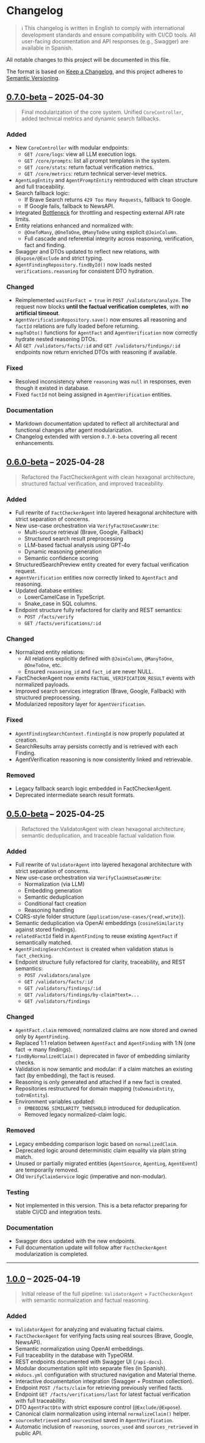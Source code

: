 # Changelog

> ℹ This changelog is written in English to comply with international development standards and ensure compatibility with CI/CD tools.
> All user-facing documentation and API responses (e.g., Swagger) are available in Spanish.

All notable changes to this project will be documented in this file.

The format is based on [Keep a Changelog](https://keepachangelog.com/en/1.1.0/),
and this project adheres to [Semantic Versioning](https://semver.org/).

## [0.7.0-beta] – 2025‑04‑30

> Final modularization of the core system. Unified `CoreController`, added technical metrics and dynamic search fallbacks.

### Added

- New `CoreController` with modular endpoints:
    - `GET /core/logs`: view all LLM execution logs.
    - `GET /core/prompts`: list all prompt templates in the system.
    - `GET /core/stats`: return factual verification metrics.
    - `GET /core/metrics`: return technical server-level metrics.
- `AgentLogEntity` and `AgentPromptEntity` reintroduced with clean structure and full traceability.
- Search fallback logic:
    - If Brave Search returns `429 Too Many Requests`, fallback to Google.
    - If Google fails, fallback to NewsAPI.
- Integrated [Bottleneck](https://www.npmjs.com/package/bottleneck) for throttling and respecting external API rate limits.
- Entity relations enhanced and normalized with:
    - `@OneToMany`, `@OneToOne`, `@ManyToOne` using explicit `@JoinColumn`.
    - Full cascade and referential integrity across reasoning, verification, fact and finding.
- Swagger and DTOs updated to reflect new relations, with `@Expose/@Exclude` and strict typing.
- `AgentFindingRepository.findById()` now loads nested `verifications.reasoning` for consistent DTO hydration.

### Changed

- Reimplemented `waitForFact = true` in `POST /validators/analyze`. The request now blocks **until the factual verification completes**, with **no artificial timeout**.
- `AgentVerificationRepository.save()` now ensures all reasoning and `factId` relations are fully loaded before returning.
- `mapToDto()` functions for `AgentFact` and `AgentVerification` now correctly hydrate nested reasoning DTOs.
- All `GET /validators/facts/:id` and `GET /validators/findings/:id` endpoints now return enriched DTOs with reasoning if available.

### Fixed

- Resolved inconsistency where `reasoning` was `null` in responses, even though it existed in database.
- Fixed `factId` not being assigned in `AgentVerification` entities.

### Documentation

- Markdown documentation updated to reflect all architectural and functional changes after agent modularization.
- Changelog extended with version `0.7.0-beta` covering all recent enhancements.

## [0.6.0-beta] – 2025‑04‑28

> Refactored the FactCheckerAgent with clean hexagonal architecture, structured factual verification, and improved traceability.

### Added

- Full rewrite of `FactCheckerAgent` into layered hexagonal architecture with strict separation of concerns.
- New use-case orchestration via `VerifyFactUseCaseWrite`:
    - Multi-source retrieval (Brave, Google, Fallback)
    - Structured search result preprocessing
    - LLM-based factual analysis using GPT‑4o
    - Dynamic reasoning generation
    - Semantic confidence scoring
- StructuredSearchPreview entity created for every factual verification request.
- `AgentVerification` entities now correctly linked to `AgentFact` and reasoning.
- Updated database entities:
    - LowerCamelCase in TypeScript.
    - Snake_case in SQL columns.
- Endpoint structure fully refactored for clarity and REST semantics:
    - `POST /facts/verify`
    - `GET /facts/verifications/:id`

### Changed

- Normalized entity relations:
    - All relations explicitly defined with `@JoinColumn`, `@ManyToOne`, `@OneToOne`, etc.
    - Ensured `reasoning_id` and `fact_id` are never NULL.
- FactCheckerAgent now emits `FACTUAL_VERIFICATION_RESULT` events with normalized payloads.
- Improved search services integration (Brave, Google, Fallback) with structured preprocessing.
- Modularized repository layer for `AgentVerification`.

### Fixed

- `AgentFindingSearchContext.findingId` is now properly populated at creation.
- SearchResults array persists correctly and is retrieved with each Finding.
- AgentVerification reasoning is now consistently linked and retrievable.

### Removed

- Legacy fallback search logic embedded in FactCheckerAgent.
- Deprecated intermediate search result formats.

## [0.5.0-beta] – 2025‑04‑25

> Refactored the ValidatorAgent with clean hexagonal architecture, semantic deduplication, and traceable factual validation flow.

### Added

- Full rewrite of `ValidatorAgent` into layered hexagonal architecture with strict separation of concerns.
- New use-case orchestration via `VerifyClaimUseCaseWrite`:
    - Normalization (via LLM)
    - Embedding generation
    - Semantic deduplication
    - Conditional fact creation
    - Reasoning handling
- CQRS-style folder structure (`application/use-cases/{read,write}`).
- Semantic deduplication via OpenAI embeddings (`cosineSimilarity` against stored findings).
- `relatedFactId` field in `AgentFinding` to reuse existing `AgentFact` if semantically matched.
- `AgentFindingSearchContext` is created when validation status is `fact_checking`.
- Endpoint structure fully refactored for clarity, traceability, and REST semantics:
    - `POST /validators/analyze`
    - `GET /validators/facts/:id`
    - `GET /validators/findings/:id`
    - `GET /validators/findings/by-claim?text=...`
    - `GET /validators/findings`

### Changed

- `AgentFact.claim` removed; normalized claims are now stored and owned only by `AgentFinding`.
- Replaced 1:1 relation between `AgentFact` and `AgentFinding` with 1:N (one fact → many findings).
- `findByNormalizedClaim()` deprecated in favor of embedding similarity checks.
- Validation is now semantic and modular: if a claim matches an existing fact (by embedding), the fact is reused.
- Reasoning is only generated and attached if a new fact is created.
- Repositories restructured for domain mapping (`toDomainEntity`, `toOrmEntity`).
- Environment variables updated:
    - `EMBEDDING_SIMILARITY_THRESHOLD` introduced for deduplication.
    - Removed legacy normalized-claim logic.

### Removed

- Legacy embedding comparison logic based on `normalizedClaim`.
- Deprecated logic around deterministic claim equality via plain string match.
- Unused or partially migrated entities (`AgentSource`, `AgentLog`, `AgentEvent`) are temporarily removed.
- Old `VerifyClaimService` logic (imperative and non-modular).

### Testing

- Not implemented in this version. This is a beta refactor preparing for stable CI/CD and integration tests.

### Documentation

- Swagger docs updated with the new endpoints.
- Full documentation update will follow after `FactCheckerAgent` modularization is completed.

---

## [1.0.0] – 2025‑04‑19

> Initial release of the full pipeline: `ValidatorAgent` + `FactCheckerAgent` with semantic normalization and factual reasoning.

### Added

- `ValidatorAgent` for analyzing and evaluating factual claims.
- `FactCheckerAgent` for verifying facts using real sources (Brave, Google, NewsAPI).
- Semantic normalization using OpenAI embeddings.
- Full traceability in the database with TypeORM.
- REST endpoints documented with Swagger UI (`/api-docs`).
- Modular documentation split into separate files (in Spanish).
- `mkdocs.yml` configuration with structured navigation and Material theme.
- Interactive documentation integration (Swagger + Postman collection).
- Endpoint `POST /facts/claim` for retrieving previously verified facts.
- Endpoint `GET /facts/verifications/last` for latest factual verification with full traceability.
- DTO `AgentFactDto` with strict exposure control (`@Exclude/@Expose`).
- Canonical claim normalization using internal `normalizeClaim()` helper.
- `sourcesRetrieved` and `sourcesUsed` saved in `AgentVerification`.
- Automatic inclusion of `reasoning`, `sources_used` and `sources_retrieved` in public API.

[0.7.0-beta]: https://github.com/davidlosasgonzalez/veriqo-server/releases/tag/v0.7.0-beta
[0.6.0-beta]: https://github.com/davidlosasgonzalez/veriqo-server/releases/tag/v0.6.0-beta
[0.5.0-beta]: https://github.com/davidlosasgonzalez/veriqo-server/releases/tag/v0.5.0-beta
[1.0.0]: https://github.com/davidlosasgonzalez/veriqo-server/releases/tag/v1.0.0
